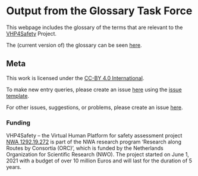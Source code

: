 # Output from the Glossary Task Force

This webpage includes the glossary of the terms that are relevant to the [VHP4Safety](https://vhp4safety.nl/) Project.

The (current version of) the glossary can be seen [here](https://github.com/VHP4Safety/glossary/blob/main/glossary.md). 


## Meta

This work is licensed under the [CC-BY 4.0 International](https://github.com/VHP4Safety/glossary/blob/main/LICENCE.md). 

To make new entry queries, please create an issue [here](https://github.com/VHP4Safety/glossary/issues) using the [issue template](https://github.com/VHP4Safety/glossary/blob/main/.github/ISSUE_TEMPLATE/ontology-term-request.md). 

For other issues, suggestions, or problems, please create an issue [here](https://github.com/VHP4Safety/glossary/issues). 


### Funding

VHP4Safety – the Virtual Human Platform for safety assessment project
[NWA 1292.19.272](https://www.nwo.nl/projecten/nwa129219272) is part of the NWA
research program ‘Research along Routes by Consortia (ORC)’, which is funded by the Netherlands Organization
for Scientific Research (NWO). The project started on June 1, 2021 with a budget of over 10 million Euros
and will last for the duration of 5 years. 
